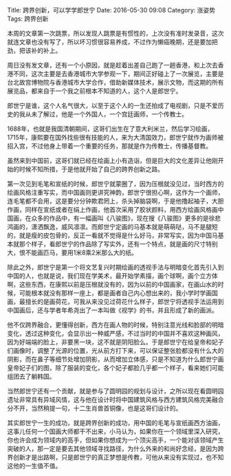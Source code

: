 Title: 跨界创新，可以学学郎世宁
Date: 2016-05-30 09:08
Category: 涨姿势
Tags: 跨界创新

本周的文章第一次跳票，所以发现人跳票是有惯性的，上次没有准时发录音，这次就连文章也没有写了，所以坏习惯很容易养成，不过作为懒癌晚期，还是要加把劲，把该补的补上。

周日没有发文章，还有一个小原因，就是趁着出差自己跑了一趟香港，和上次去香港不同，这次主要是去香港城市大学参观一下，期间正好碰上了一次展览，主要是台北故宫博物院与香港城市大学合作，借助新媒体技术，展示文物，而这期的所有展览品，都来自于一个我之前根本不知道的人，这个人是郎世宁。

郎世宁是谁，这个人名气很大，以至于这个人的一生还拍成了电视剧，只是不爱历史的我从未了解过，他是一个外国人，一个宫廷画师，一个传教士。

1688年，也就是我国清朝期间，这哥们出生在了意大利米兰，然后学习绘画，1715年，康熙要在国外找些很有技能的人，来为大清国效力，郎世宁就作为画师被招入宫，不过他身上带着一个重要的任务，那就是作为传教士，传播基督教。

虽然来到中国前，这哥们就已经在绘画上小有造诣，但是巨大的文化差异让他刚开始的时候不知所措，于是他就开始了自己的跨界创新之路。

第一次见到毛笔和宣纸的时候，郎世宁就蒙圈了，因为压根就没见过，当时西方的绘画风格注重写实，而中国画则更讲究神韵，郎世宁很担心啊，这作为一个画师，连毛笔都不会用，这是要分分钟欺君罔上，杀头掉脑袋啊，于是他撸起袖子，大胆作画，同样在宣纸或者在绢上作画，他首次采用了胶状颜料，用西方绘画风格画中国画，在众多的作品中，有一幅画叫《八骏图》，现在搜《八骏图》更多的是徐悲鸿画的，潇洒飘逸，威风凛凛。而郎世宁定画的马基本就是萌萌哒，马不是腿短的，就是瘦的皮包骨的，反正一看就不觉得是什么好马，非常写实，因为中国马基本就那个样子，看郎世宁的作品除了写实外，还有一个特点，就是画的尺寸特别大，恨不能画匹马，要用1米8乘2米那么大的纸。

除此之外，郎世宁是第一个将文艺复兴时期绘画的透视手法与明暗变化首先引入到中国的人，也就是说，我们现在学美术，最开始学素描，画个球啊，画个立方体啊，这些东西，在康熙以前是压根就没有的，因为以前的中国画家，在画山水的时候，可能根本就没有那样一座上，都是画者自己内心想出来的，我小学时学画国画，最擅长的是画荷花，可我从来没见过荷花什么样子，郎世宁将透视手法运用到中国画后，还与学者年希尧出了一本叫做《视学》的书，并且形成了新的画派。

他不仅跨界融合，更懂得创新，西方在画人物的时候，特别注意光线和脸部的明暗变化，透过这种变化，会显示出一种威严感，不过当时的中国并不喜欢这种画风，因为好端端的脸上，非要黑一块，这不就是阴阳脸么。于是郎世宁在给皇帝和妃子们画像时，调整了光源的位置，光从前方打下来，可以保证整张脸都没有什么大的阴影，而在鼻子等细节处增加阴影，从而增加立体感，只是不知道为什么郎世宁画皇帝妃子们的图，除了服装的变化，各个妃子都脸几乎都一个样子，看来她们可能组团去了躺韩国。

当然郎世宁还有一个贡献，就是参与了圆明园的规划与设计，之所以现在看圆明园遗址非常具有异域风情，这与他在设计时将中国建筑风格与西方建筑风格完美融合分不开，当然稍提一句，十二生肖兽首铜像，也是这哥们设计的。

其实郎世宁一生的成功，就是跨界创新的成功，用中国的毛笔与宣纸画西方油画，这事儿任何一个国画大师都干不出来，小马认为，如果你在一个领域里深入研究，你也许会成为领域内的高手，但如果你想成为一个顶尖高手，一个能对该领域产生突破的人，那一定是要去其他领域寻找路径，为什么外来的和尚好念经，是因为跨界创新才是出路啊，只是郎世宁的真正梦想是传教，可他从来没有实现过，也不知这他的一生值不值。



